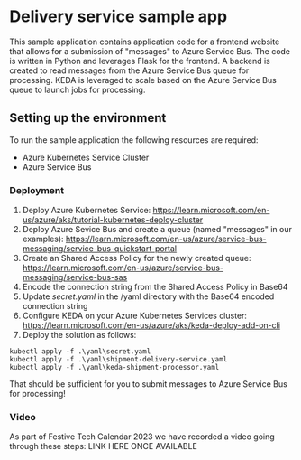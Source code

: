 # Delivery service sample app
This sample application contains application code for a frontend website that allows for a submission of "messages" to Azure Service Bus. The code is written in Python and leverages Flask for the frontend. A backend is created to read messages from the Azure Service Bus queue for processing. KEDA is leveraged to scale based on the Azure Service Bus queue to launch jobs for processing. 


## Setting up the environment
To run the sample application the following resources are required:

- Azure Kubernetes Service Cluster
- Azure Service Bus

### Deployment
1. Deploy Azure Kubernetes Service: https://learn.microsoft.com/en-us/azure/aks/tutorial-kubernetes-deploy-cluster
2. Deploy Azure Sevice Bus and create a queue (named "messages" in our examples): https://learn.microsoft.com/en-us/azure/service-bus-messaging/service-bus-quickstart-portal 
3. Create an Shared Access Policy for the newly created queue: https://learn.microsoft.com/en-us/azure/service-bus-messaging/service-bus-sas
4. Encode the connection string from the Shared Access Policy in Base64
5. Update _secret.yaml_ in the /yaml directory with the Base64 encoded connection string 
6. Configure KEDA on your Azure Kubernetes Services cluster: https://learn.microsoft.com/en-us/azure/aks/keda-deploy-add-on-cli
7. Deploy the solution as follows:
```AzureCLI
kubectl apply -f .\yaml\secret.yaml
kubectl apply -f .\yaml\shipment-delivery-service.yaml
kubectl apply -f .\yaml\keda-shipment-processor.yaml
```

That should be sufficient for you to submit messages to Azure Service Bus for processing! 

### Video
As part of Festive Tech Calendar 2023 we have recorded a video going through these steps: LINK HERE ONCE AVAILABLE
